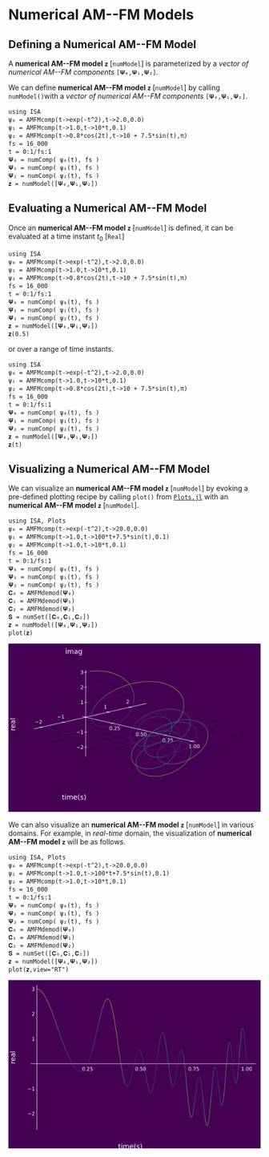 # Numerical AM--FM Models

## Defining a Numerical AM--FM Model

A **numerical AM--FM model** `𝐳` [`numModel`] is parameterized by a *vector of  numerical AM--FM components* `[𝚿₀,𝚿₁,𝚿₂]`.

We can define **numerical AM--FM model** `𝐳` [`numModel`] by calling `numModel()`with a *vector of  numerical AM--FM components* `[𝚿₀,𝚿₁,𝚿₂]`.
```@example
using ISA
ψ₀ = AMFMcomp(t->exp(-t^2),t->2.0,0.0)
ψ₁ = AMFMcomp(t->1.0,t->10*t,0.1)
ψ₂ = AMFMcomp(t->0.8*cos(2t),t->10 + 7.5*sin(t),π)
fs = 16_000
t = 0:1/fs:1
𝚿₀ = numComp( ψ₀(t), fs )
𝚿₁ = numComp( ψ₁(t), fs )
𝚿₂ = numComp( ψ₂(t), fs )
𝐳 = numModel([𝚿₀,𝚿₁,𝚿₂])
```

## Evaluating a Numerical AM--FM Model
Once an  **numerical AM--FM model** `𝐳` [`numModel`] is defined, it can be evaluated at
a time instant $t_0$ [`Real`]
```@example
using ISA
ψ₀ = AMFMcomp(t->exp(-t^2),t->2.0,0.0)
ψ₁ = AMFMcomp(t->1.0,t->10*t,0.1)
ψ₂ = AMFMcomp(t->0.8*cos(2t),t->10 + 7.5*sin(t),π)
fs = 16_000
t = 0:1/fs:1
𝚿₀ = numComp( ψ₀(t), fs )
𝚿₁ = numComp( ψ₁(t), fs )
𝚿₂ = numComp( ψ₂(t), fs )
𝐳 = numModel([𝚿₀,𝚿₁,𝚿₂])
𝐳(0.5)
```
or over a range of time instants.
```@example
using ISA
ψ₀ = AMFMcomp(t->exp(-t^2),t->2.0,0.0)
ψ₁ = AMFMcomp(t->1.0,t->10*t,0.1)
ψ₂ = AMFMcomp(t->0.8*cos(2t),t->10 + 7.5*sin(t),π)
fs = 16_000
t = 0:1/fs:1
𝚿₀ = numComp( ψ₀(t), fs )
𝚿₁ = numComp( ψ₁(t), fs )
𝚿₂ = numComp( ψ₂(t), fs )
𝐳 = numModel([𝚿₀,𝚿₁,𝚿₂])
𝐳(t)
```

## Visualizing a Numerical AM--FM Model
We can visualize an **numerical AM--FM model** `𝐳` [`numModel`] by evoking a pre-defined plotting recipe by calling `plot()` from [`Plots.jl`](http://docs.juliaplots.org/latest/) with an **numerical AM--FM model** `𝐳` [`numModel`].

```@example
using ISA, Plots
ψ₀ = AMFMcomp(t->exp(-t^2),t->20.0,0.0)
ψ₁ = AMFMcomp(t->1.0,t->100*t+7.5*sin(t),0.1)
ψ₂ = AMFMcomp(t->1.0,t->10*t,0.1)
fs = 16_000
t = 0:1/fs:1
𝚿₀ = numComp( ψ₀(t), fs )
𝚿₁ = numComp( ψ₁(t), fs )
𝚿₂ = numComp( ψ₂(t), fs )
𝐂₀ = AMFMdemod(𝚿₀)
𝐂₁ = AMFMdemod(𝚿₁)
𝐂₂ = AMFMdemod(𝚿₂)
𝐒 = numSet([𝐂₀,𝐂₁,𝐂₂])
𝐳 = numModel([𝚿₀,𝚿₁,𝚿₂])
plot(𝐳)
```
![](https://raw.githubusercontent.com/NMSU-ISA/ISA/master/docs/src/assets/IS_num_exAMFMmodel1.png)

We can also visualize an **numerical AM--FM model** `𝐳` [`numModel`] in various domains. For example, in *real-time* domain, the visualization of **numerical AM--FM model** `𝐳` will be as follows.

```@example
using ISA, Plots
ψ₀ = AMFMcomp(t->exp(-t^2),t->20.0,0.0)
ψ₁ = AMFMcomp(t->1.0,t->100*t+7.5*sin(t),0.1)
ψ₂ = AMFMcomp(t->1.0,t->10*t,0.1)
fs = 16_000
t = 0:1/fs:1
𝚿₀ = numComp( ψ₀(t), fs )
𝚿₁ = numComp( ψ₁(t), fs )
𝚿₂ = numComp( ψ₂(t), fs )
𝐂₀ = AMFMdemod(𝚿₀)
𝐂₁ = AMFMdemod(𝚿₁)
𝐂₂ = AMFMdemod(𝚿₂)
𝐒 = numSet([𝐂₀,𝐂₁,𝐂₂])
𝐳 = numModel([𝚿₀,𝚿₁,𝚿₂])
plot(𝐳,view="RT")
```
![](https://raw.githubusercontent.com/NMSU-ISA/ISA/master/docs/src/assets/IS_num_exAMFMmodel2.png)
